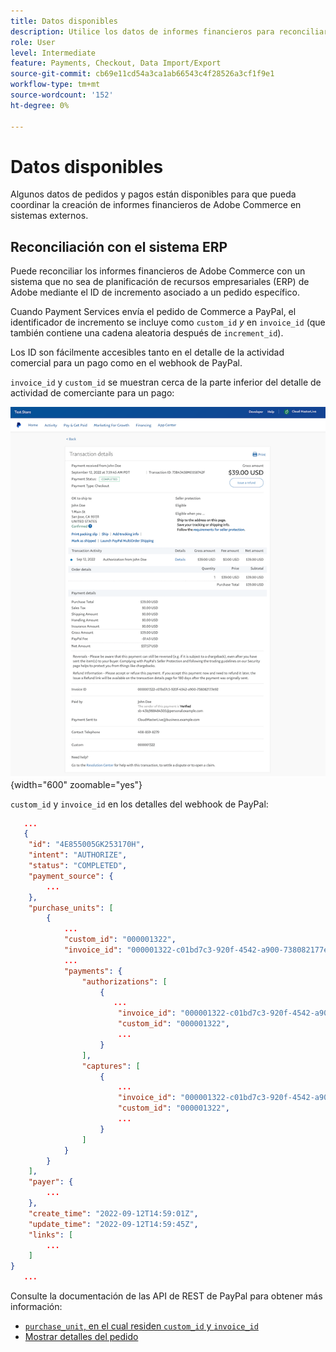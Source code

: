 ```yaml
---
title: Datos disponibles
description: Utilice los datos de informes financieros para reconciliar los informes con sistemas que no sean de Commerce.
role: User
level: Intermediate
feature: Payments, Checkout, Data Import/Export
source-git-commit: cb69e11cd54a3ca1ab66543c4f28526a3cf1f9e1
workflow-type: tm+mt
source-wordcount: '152'
ht-degree: 0%

---
```


# Datos disponibles

Algunos datos de pedidos y pagos están disponibles para que pueda coordinar la creación de informes financieros de Adobe Commerce en sistemas externos.

## Reconciliación con el sistema ERP

Puede reconciliar los informes financieros de Adobe Commerce con un sistema que no sea de planificación de recursos empresariales (ERP) de Adobe mediante el ID de incremento asociado a un pedido específico.

Cuando Payment Services envía el pedido de Commerce a PayPal, el identificador de incremento se incluye como `custom_id` _y_ en `invoice_id` (que también contiene una cadena aleatoria después de `increment_id`).

Los ID son fácilmente accesibles tanto en el detalle de la actividad comercial para un pago como en el webhook de PayPal.

`invoice_id` y `custom_id` se muestran cerca de la parte inferior del detalle de actividad de comerciante para un pago:

![`custom_id` en detalle de actividad de comerciante](assets/merchant-activity-ids.png){width="600" zoomable="yes"}

`custom_id` y `invoice_id` en los detalles del webhook de PayPal:

```json
   ...
   {
    "id": "4E855005GK253170H",
    "intent": "AUTHORIZE",
    "status": "COMPLETED",
    "payment_source": {
        ...
    },
    "purchase_units": [
        {
            ...
            "custom_id": "000001322",
            "invoice_id": "000001322-c01bd7c3-920f-4542-a900-738082177e92",
            ...
            "payments": {
                "authorizations": [
                    {
                       ...
                        "invoice_id": "000001322-c01bd7c3-920f-4542-a900-738082177e92",
                        "custom_id": "000001322",
                        ...
                    }
                ],
                "captures": [
                    {
                        ...
                        "invoice_id": "000001322-c01bd7c3-920f-4542-a900-738082177e92",
                        "custom_id": "000001322",
                        ...
                    }
                ]
            }
        }
    ],
    "payer": {
        ...
    },
    "create_time": "2022-09-12T14:59:01Z",
    "update_time": "2022-09-12T14:59:45Z",
    "links": [
        ...
    ]
}
   ...
```

Consulte la documentación de las API de REST de PayPal para obtener más información:

* [`purchase_unit`, en el cual residen `custom_id` y `invoice_id`](https://developer.paypal.com/docs/api/orders/v2/#definition-purchase_unit)
* [Mostrar detalles del pedido](https://developer.paypal.com/docs/api/orders/v2/#orders_get)
